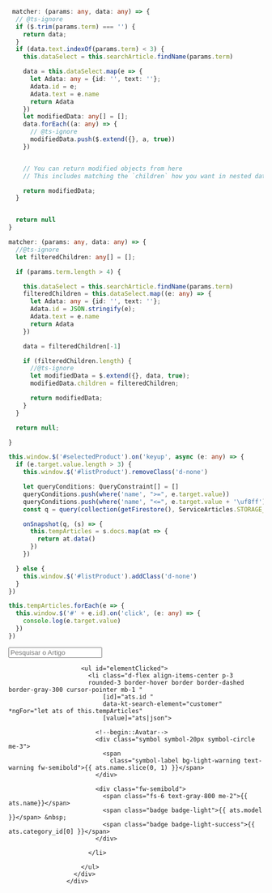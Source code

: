 ````ts
 matcher: (params: any, data: any) => {
  // @ts-ignore
  if ($.trim(params.term) === '') {
    return data;
  }
  if (data.text.indexOf(params.term) < 3) {
    this.dataSelect = this.searchArticle.findName(params.term)

    data = this.dataSelect.map(e => {
      let Adata: any = {id: '', text: ''};
      Adata.id = e;
      Adata.text = e.name
      return Adata
    })
    let modifiedData: any[] = [];
    data.forEach((a: any) => {
      // @ts-ignore
      modifiedData.push($.extend({}, a, true))
    })


    // You can return modified objects from here
    // This includes matching the `children` how you want in nested data sets

    return modifiedData;
  }


  return null
}

matcher: (params: any, data: any) => {
  //@ts-ignore
  let filteredChildren: any[] = [];

  if (params.term.length > 4) {

    this.dataSelect = this.searchArticle.findName(params.term)
    filteredChildren = this.dataSelect.map((e: any) => {
      let Adata: any = {id: '', text: ''};
      Adata.id = JSON.stringify(e);
      Adata.text = e.name
      return Adata
    })

    data = filteredChildren[-1]

    if (filteredChildren.length) {
      //@ts-ignore
      let modifiedData = $.extend({}, data, true);
      modifiedData.children = filteredChildren;

      return modifiedData;
    }
  }

  return null;

}
````

````ts
this.window.$('#selectedProduct').on('keyup', async (e: any) => {
  if (e.target.value.length > 3) {
    this.window.$('#listProduct').removeClass('d-none')

    let queryConditions: QueryConstraint[] = []
    queryConditions.push(where('name', ">=", e.target.value))
    queryConditions.push(where('name', "<=", e.target.value + '\uf8ff'))
    const q = query(collection(getFirestore(), ServiceArticles.STORAGE_ARTICLES), ...queryConditions);

    onSnapshot(q, (s) => {
      this.tempArticles = s.docs.map(at => {
        return at.data()
      })
    })

  } else {
    this.window.$('#listProduct').addClass('d-none')
  }
})

this.tempArticles.forEach(e => {
  this.window.$('#' + e.id).on('click', (e: any) => {
    console.log(e.target.value)
  })
})
````

  <div class="w-100 p-0 m-0 position-absolute">
                      <input type="text" class="form-control form-control-sm " placeholder="Pesquisar o Artigo"
                             name="financialCost" id="selectedProduct">
                      <div class="position-absolute w-100 p-5 z-index-3 bg-white overflow-auto d-none"
                           style="max-height: 350px;" id="listProduct">

                        <ul id="elementClicked">
                          <li class="d-flex align-items-center p-3
                          rounded-3 border-hover border border-dashed border-gray-300 cursor-pointer mb-1 "
                              [id]="ats.id "
                              data-kt-search-element="customer" *ngFor="let ats of this.tempArticles"
                              [value]="ats|json">

                            <!--begin::Avatar-->
                            <div class="symbol symbol-20px symbol-circle me-3">
                              <span
                                class="symbol-label bg-light-warning text-warning fw-semibold">{{ ats.name.slice(0, 1) }}</span>
                            </div>

                            <div class="fw-semibold">
                              <span class="fs-6 text-gray-800 me-2">{{ ats.name}}</span>
                              <span class="badge badge-light">{{ ats.model }}</span> &nbsp;
                              <span class="badge badge-light-success">{{ ats.category_id[0] }}</span>
                            </div>

                          </li>

                        </ul>
                      </div>
                    </div>
